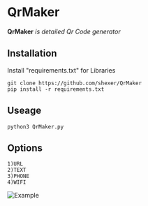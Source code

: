 # QrMaker
**QrMaker** _is detailed Qr Code generator_

## Installation
Install "requirements.txt" for Libraries
```
git clone https://github.com/shexer/QrMaker
pip install -r requirements.txt
```

## Useage
```
python3 QrMaker.py
```

## Options
```
1)URL
2)TEXT
3)PHONE
4)WIFI
```
![Example](https://raw.githubusercontent.com/shexer/QrMaker/main/example.PNG)
